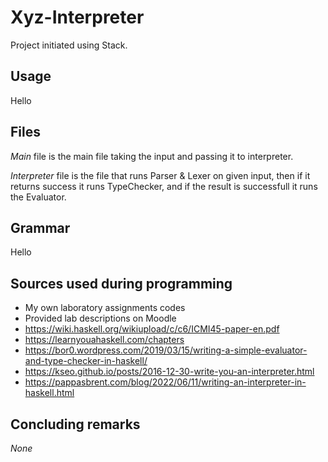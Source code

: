 # Xyz-Interpreter

Project initiated using Stack.

## Usage

Hello

## Files

*Main* file is the main file taking the input and passing it to interpreter.

*Interpreter* file is the file that runs Parser & Lexer on given input, 
then if it returns success it runs TypeChecker, and if the result is successfull
it runs the Evaluator. 

## Grammar

Hello

## Sources used during programming

- My own laboratory assignments codes
- Provided lab descriptions on Moodle
- https://wiki.haskell.org/wikiupload/c/c6/ICMI45-paper-en.pdf
- https://learnyouahaskell.com/chapters
- https://bor0.wordpress.com/2019/03/15/writing-a-simple-evaluator-and-type-checker-in-haskell/
- https://kseo.github.io/posts/2016-12-30-write-you-an-interpreter.html
- https://pappasbrent.com/blog/2022/06/11/writing-an-interpreter-in-haskell.html

## Concluding remarks

*None*
